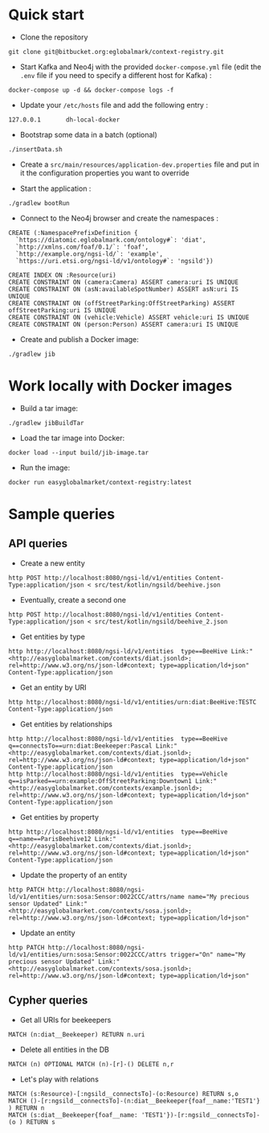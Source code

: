 # Quick start

* Clone the repository

```
git clone git@bitbucket.org:eglobalmark/context-registry.git
```

* Start Kafka and Neo4j with the provided `docker-compose.yml` file (edit the `.env` file if you need to specify a different host for Kafka) :

```
docker-compose up -d && docker-compose logs -f
```

* Update your `/etc/hosts` file and add the following entry :

```
127.0.0.1       dh-local-docker
```

* Bootstrap some data in a batch (optional)

```
./insertData.sh
```

* Create a `src/main/resources/application-dev.properties` file and put in it the configuration properties you want to override

* Start the application :

```
./gradlew bootRun
```

* Connect to the Neo4j browser and create the namespaces :

```
CREATE (:NamespacePrefixDefinition {
  `https://diatomic.eglobalmark.com/ontology#`: 'diat',
  `http://xmlns.com/foaf/0.1/`: 'foaf',
  `http://example.org/ngsi-ld/`: 'example',
  `https://uri.etsi.org/ngsi-ld/v1/ontology#`: 'ngsild'})

CREATE INDEX ON :Resource(uri)
CREATE CONSTRAINT ON (camera:Camera) ASSERT camera:uri IS UNIQUE
CREATE CONSTRAINT ON (asN:availableSpotNumber) ASSERT asN:uri IS UNIQUE
CREATE CONSTRAINT ON (offStreetParking:OffStreetParking) ASSERT offStreetParking:uri IS UNIQUE
CREATE CONSTRAINT ON (vehicle:Vehicle) ASSERT vehicle:uri IS UNIQUE
CREATE CONSTRAINT ON (person:Person) ASSERT camera:uri IS UNIQUE

```

* Create and publish a Docker image:

```
./gradlew jib
```

# Work locally with Docker images

* Build a tar image:

```
./gradlew jibBuildTar
```

* Load the tar image into Docker:

```
docker load --input build/jib-image.tar
```

* Run the image:

```
docker run easyglobalmarket/context-registry:latest
```

# Sample queries

## API queries

* Create a new entity

```
http POST http://localhost:8080/ngsi-ld/v1/entities Content-Type:application/json < src/test/kotlin/ngsild/beehive.json
```

* Eventually, create a second one

```
http POST http://localhost:8080/ngsi-ld/v1/entities Content-Type:application/json < src/test/kotlin/ngsild/beehive_2.json
```

* Get entities by type

```
http http://localhost:8080/ngsi-ld/v1/entities  type==BeeHive Link:"<http://easyglobalmarket.com/contexts/diat.jsonld>; rel=http://www.w3.org/ns/json-ld#context; type=application/ld+json" Content-Type:application/json
```

* Get an entity by URI

```
http http://localhost:8080/ngsi-ld/v1/entities/urn:diat:BeeHive:TESTC  Content-Type:application/json

```

* Get entities by relationships

```
http http://localhost:8080/ngsi-ld/v1/entities  type==BeeHive  q==connectsTo==urn:diat:Beekeeper:Pascal Link:"<http://easyglobalmarket.com/contexts/diat.jsonld>; rel=http://www.w3.org/ns/json-ld#context; type=application/ld+json" Content-Type:application/json
http http://localhost:8080/ngsi-ld/v1/entities  type==Vehicle  q==isParked==urn:example:OffStreetParking:Downtown1 Link:"<http://easyglobalmarket.com/contexts/example.jsonld>; rel=http://www.w3.org/ns/json-ld#context; type=application/ld+json" Content-Type:application/json

```

* Get entities by property

```
http http://localhost:8080/ngsi-ld/v1/entities  type==BeeHive  q==name==ParisBeehive12 Link:"<http://easyglobalmarket.com/contexts/diat.jsonld>; rel=http://www.w3.org/ns/json-ld#context; type=application/ld+json" Content-Type:application/json
```

* Update the property of an entity

```
http PATCH http://localhost:8080/ngsi-ld/v1/entities/urn:sosa:Sensor:0022CCC/attrs/name name="My precious sensor Updated" Link:"<http://easyglobalmarket.com/contexts/sosa.jsonld>; rel=http://www.w3.org/ns/json-ld#context; type=application/ld+json"
```

* Update an entity

```
http PATCH http://localhost:8080/ngsi-ld/v1/entities/urn:sosa:Sensor:0022CCC/attrs trigger="On" name="My precious sensor Updated" Link:"<http://easyglobalmarket.com/contexts/sosa.jsonld>; rel=http://www.w3.org/ns/json-ld#context; type=application/ld+json"
```

## Cypher queries

* Get all URIs for beekeepers

```
MATCH (n:diat__Beekeeper) RETURN n.uri
```

* Delete all entities in the DB

```
MATCH (n) OPTIONAL MATCH (n)-[r]-() DELETE n,r
```

* Let's play with relations

```
MATCH (s:Resource)-[:ngsild__connectsTo]-(o:Resource) RETURN s,o
MATCH ()-[r:ngsild__connectsTo]-(n:diat__Beekeeper{foaf__name:'TEST1'} ) RETURN n
MATCH (s:diat__Beekeeper{foaf__name: 'TEST1'})-[r:ngsild__connectsTo]-(o ) RETURN s
```
